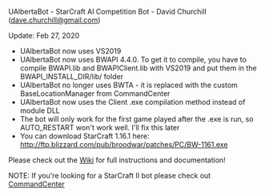UAlbertaBot - StarCraft AI Competition Bot - David Churchill (dave.churchill@gmail.com)

Update: Feb 27, 2020
- UAlbertaBot now uses VS2019
- UAlbertaBot now uses BWAPI 4.4.0. To get it to compile, you have to compile BWAPI.lib and BWAPIClient.lib with VS2019 and put them in the BWAPI_INSTALL_DIR/lib/ folder
- UAlbertaBot no longer uses BWTA - it is replaced with the custom BaseLocationManager from CommandCenter
- UAlbertaBot now uses the Client .exe compilation method instead of module DLL
- The bot will only work for the first game played after the .exe is run, so AUTO_RESTART won't work well. I'll fix this later
- You can download StarCraft 1.16.1 here: http://ftp.blizzard.com/pub/broodwar/patches/PC/BW-1161.exe

Please check out the [Wiki](https://github.com/davechurchill/ualbertabot/wiki) for full instructions and documentation!

NOTE: If you're looking for a StarCraft II bot please check out [CommandCenter](https://github.com/davechurchill/commandcenter/)

